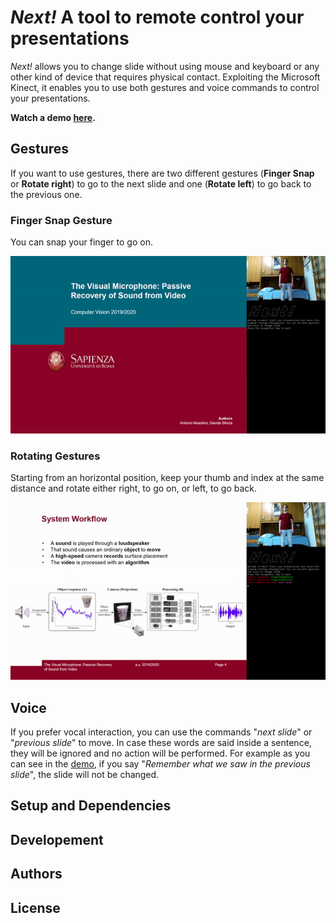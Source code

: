 # *Next!* A tool to remote control your presentations

*Next!* allows you to change slide without using mouse and keyboard or any other kind of device that requires physical contact. Exploiting the Microsoft Kinect, it enables you to use both gestures and voice commands to control your presentations.

**Watch a demo [here](https://youtu.be/r-WBsEpnS9Q).**

## Gestures
If you want to use gestures, there are two different gestures (**Finger Snap** or **Rotate right**) to go to the next slide and one (**Rotate left**) to go back to the previous one.

### Finger Snap Gesture
You can snap your finger to go on.

<p align="center"> <img src="images/finger_snap.gif"> </p>

### Rotating Gestures
Starting from an horizontal position, keep your thumb and index at the same distance and rotate either right, to go on, or left, to go back.

<p align="center"> <img src="images/rotate.gif"> </p>

## Voice
If you prefer vocal interaction, you can use the commands "*next slide*" or "*previous slide*" to move. In case these words are said inside a sentence, they will be ignored and no action will be performed.
For example as you can see in the [demo](https://youtu.be/r-WBsEpnS9Q), if you say "*Remember what we saw in the previous slide*", the slide will not be changed.

## Setup and Dependencies

## Developement

## Authors

## License